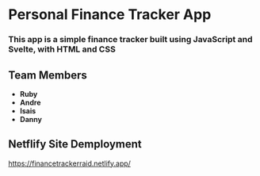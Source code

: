 # Personal Finance Tracker App

### This app is a simple finance tracker built using JavaScript and Svelte, with HTML and CSS

## Team Members
- **Ruby**
- **Andre**
- **Isais**
- **Danny**

## Netflify Site Demployment
https://financetrackerraid.netlify.app/